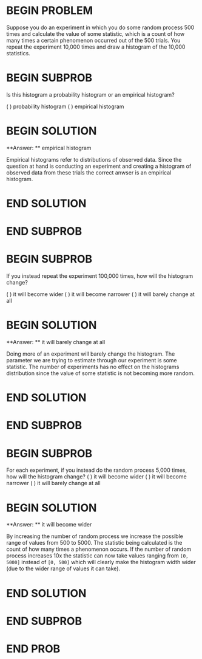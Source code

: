 # BEGIN PROBLEM

Suppose you do an experiment in which you do some random process 500 times and calculate the value of some statistic, which is a count of how many times a certain phenomenon occurred out of the 500 trials. You repeat the experiment 10,000 times and draw a histogram of the 10,000 statistics.

# BEGIN SUBPROB

Is this histogram a probability histogram or an empirical histogram?

( ) probability histogram
( ) empirical histogram

# BEGIN SOLUTION

**Answer: ** empirical histogram

Empirical histograms refer to distributions of observed data. Since the question at hand is conducting
an experiment and creating a histogram of observed data from these trials the correct anwser is an empirical histogram. 

# END SOLUTION

# END SUBPROB

# BEGIN SUBPROB

If you instead repeat the experiment 100,000 times, how will the histogram change?

( ) it will become wider
( ) it will become narrower
( ) it will barely change at all
# BEGIN SOLUTION

**Answer: ** it will barely change at all

Doing more of an experiment will barely change the histogram. The parameter we are trying
to estimate through our experiment is some statistic. The number of experiments has no effect
on the histograms distribution since the value of some statistic is not becoming more random. 

# END SOLUTION

# END SUBPROB

# BEGIN SUBPROB

For each experiment, if you instead do the random process 5,000 times, how will the histogram change?
( ) it will become wider
( ) it will become narrower
( ) it will barely change at all

# BEGIN SOLUTION

**Answer: ** it will become wider

By increasing the number of random process we increase the possible range of values from 500 to 5000. The
statistic being calculated is the count of how many times a phenomenon occurs. If the number of random process increases 10x
the statistic can now take values ranging from `[0, 5000]` instead of `[0, 500]` which will clearly 
make the histogram width wider (due to the wider range of values it can take). 

# END SOLUTION

# END SUBPROB


# END PROB